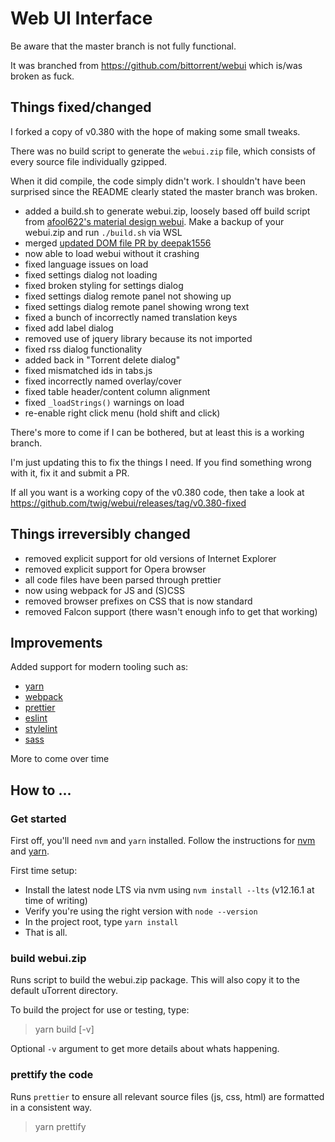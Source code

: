 # Web UI Interface

Be aware that the master branch is not fully functional.

It was branched from https://github.com/bittorrent/webui which is/was broken as fuck.

## Things fixed/changed

I forked a copy of v0.380 with the hope of making some small tweaks.

There was no build script to generate the `webui.zip` file, which consists of every source file individually gzipped.

When it did compile, the code simply didn't work. I shouldn't have been surprised since the README clearly stated the master branch was broken.

- added a build.sh to generate webui.zip, loosely based off build script from [afool622's material design webui](https://github.com/afool622/webui). Make a backup of your webui.zip and run `./build.sh` via WSL
- merged [updated DOM file PR by deepak1556](https://github.com/bittorrent/webui/pull/12)
- now able to load webui without it crashing
- fixed language issues on load
- fixed settings dialog not loading
- fixed broken styling for settings dialog
- fixed settings dialog remote panel not showing up
- fixed settings dialog remote panel showing wrong text
- fixed a bunch of incorrectly named translation keys
- fixed add label dialog
- removed use of jquery library because its not imported
- fixed rss dialog functionality
- added back in "Torrent delete dialog"
- fixed mismatched ids in tabs.js
- fixed incorrectly named overlay/cover
- fixed table header/content column alignment
- fixed `_loadStrings()` warnings on load
- re-enable right click menu (hold shift and click)

There's more to come if I can be bothered, but at least this is a working branch.

I'm just updating this to fix the things I need. If you find something wrong with it, fix it and submit a PR.

If all you want is a working copy of the v0.380 code, then take a look at https://github.com/twig/webui/releases/tag/v0.380-fixed

## Things irreversibly changed

- removed explicit support for old versions of Internet Explorer
- removed explicit support for Opera browser
- all code files have been parsed through prettier
- now using webpack for JS and (S)CSS
- removed browser prefixes on CSS that is now standard
- removed Falcon support (there wasn't enough info to get that working)

## Improvements

Added support for modern tooling such as:

- [yarn](https://yarnpkg.com/)
- [webpack](https://webpack.js.org/)
- [prettier](https://prettier.io/)
- [eslint](https://eslint.org)
- [stylelint](https://stylelint.io/)
- [sass](https://sass-lang.com/)

More to come over time

## How to ...

### Get started

First off, you'll need `nvm` and `yarn` installed. Follow the instructions for [nvm](https://github.com/nvm-sh/nvm) and [yarn](https://classic.yarnpkg.com/en/docs/install/).

First time setup:

- Install the latest node LTS via nvm using `nvm install --lts` (v12.16.1 at time of writing)
- Verify you're using the right version with `node --version`
- In the project root, type `yarn install`
- That is all.

### build webui.zip

Runs script to build the webui.zip package. This will also copy it to the default uTorrent directory.

To build the project for use or testing, type:

> yarn build [-v]

Optional `-v` argument to get more details about whats happening.

### prettify the code

Runs `prettier` to ensure all relevant source files (js, css, html) are formatted in a consistent way.

> yarn prettify

